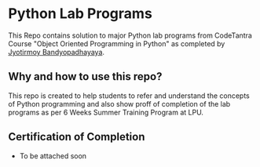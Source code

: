 # Python Lab Programs

This Repo contains solution to major Python lab programs from CodeTantra Course "Object Oriented Programming in Python" as completed by [Jyotirmoy Bandyopadhayaya](https://lpu.codetantra.com/).


## Why and how to use this repo?

This repo is created to help students to refer and understand the concepts of Python programming and also show proff of completion of the lab programs as per 6 Weeks Summer Training Program at LPU.

## Certification of Completion

- To be attached soon
